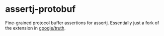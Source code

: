 # assertj-protobuf

Fine-grained protocol buffer assertions for assertj. Essentially just a fork of 
the extension in [google/truth](https://github.com/google/truth).
